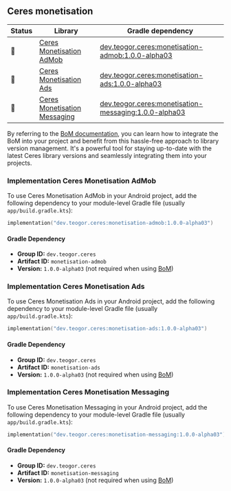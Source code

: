 ## Ceres monetisation

| Status | Library | Gradle dependency |
| ------ | ------- | ----------------- |
| 🧪 | [Ceres Monetisation AdMob](/monetisation/admob) | [dev.teogor.ceres:monetisation-admob:1.0.0-alpha03](#implementation-ceres-monetisation-admob) |
| 🧪 | [Ceres Monetisation Ads](/monetisation/ads) | [dev.teogor.ceres:monetisation-ads:1.0.0-alpha03](#implementation-ceres-monetisation-ads) |
| 🧪 | [Ceres Monetisation Messaging](/monetisation/messaging) | [dev.teogor.ceres:monetisation-messaging:1.0.0-alpha03](#implementation-ceres-monetisation-messaging) |

By referring to the [BoM documentation](/docs/bom/versions.md), you can learn how to integrate the BoM into your project and benefit from this hassle-free approach to library version management. It's a powerful tool for staying up-to-date with the latest Ceres library versions and seamlessly integrating them into your projects.


### Implementation Ceres Monetisation AdMob

To use Ceres Monetisation AdMob in your Android project, add the following dependency to your module-level Gradle file (usually `app/build.gradle.kts`):

```kotlin
implementation("dev.teogor.ceres:monetisation-admob:1.0.0-alpha03")
```

#### Gradle Dependency

- **Group ID:** `dev.teogor.ceres`
- **Artifact ID:** `monetisation-admob`
- **Version:** `1.0.0-alpha03` (not required when using [BoM](/docs/bom/versions.md))

### Implementation Ceres Monetisation Ads

To use Ceres Monetisation Ads in your Android project, add the following dependency to your module-level Gradle file (usually `app/build.gradle.kts`):

```kotlin
implementation("dev.teogor.ceres:monetisation-ads:1.0.0-alpha03")
```

#### Gradle Dependency

- **Group ID:** `dev.teogor.ceres`
- **Artifact ID:** `monetisation-ads`
- **Version:** `1.0.0-alpha03` (not required when using [BoM](/docs/bom/versions.md))

### Implementation Ceres Monetisation Messaging

To use Ceres Monetisation Messaging in your Android project, add the following dependency to your module-level Gradle file (usually `app/build.gradle.kts`):

```kotlin
implementation("dev.teogor.ceres:monetisation-messaging:1.0.0-alpha03")
```

#### Gradle Dependency

- **Group ID:** `dev.teogor.ceres`
- **Artifact ID:** `monetisation-messaging`
- **Version:** `1.0.0-alpha03` (not required when using [BoM](/docs/bom/versions.md))


